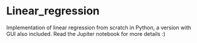 # Linear_regression
Implementation of linear regression from scratch in Python, a version with GUI also included. Read the Jupiter notebook for more details :)
